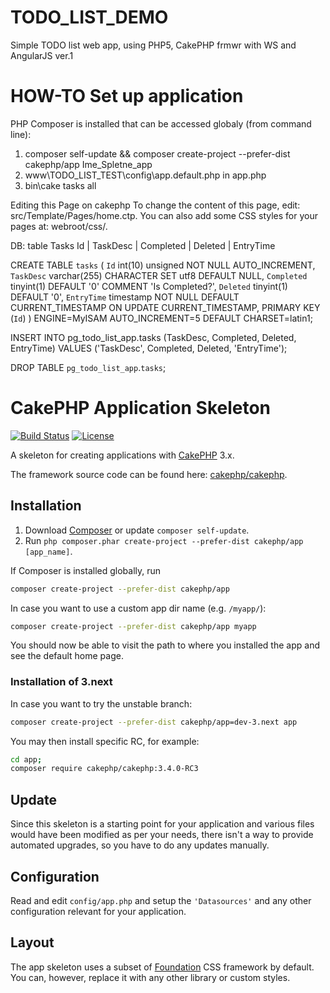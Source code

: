 # TODO_LIST_DEMO
Simple TODO list web app, using PHP5, CakePHP frmwr with WS and AngularJS ver.1

# HOW-TO Set up application
PHP Composer is installed that can be accessed globaly (from command line):
1. composer self-update && composer create-project --prefer-dist cakephp/app Ime_Spletne_app
2. www\TODO_LIST_TEST\config\app.default.php in app.php
3. bin\cake tasks all

Editing this Page on cakephp
To change the content of this page, edit: src/Template/Pages/home.ctp.
You can also add some CSS styles for your pages at: webroot/css/.

DB: table Tasks
Id | TaskDesc | Completed | Deleted | EntryTime

CREATE TABLE `tasks` (
  `Id` int(10) unsigned NOT NULL AUTO_INCREMENT,
  `TaskDesc` varchar(255) CHARACTER SET utf8 DEFAULT NULL,
  `Completed` tinyint(1) DEFAULT '0' COMMENT 'Is Completed?',
  `Deleted` tinyint(1) DEFAULT '0',
  `EntryTime` timestamp NOT NULL DEFAULT CURRENT_TIMESTAMP ON UPDATE CURRENT_TIMESTAMP,
  PRIMARY KEY (`Id`)
) ENGINE=MyISAM AUTO_INCREMENT=5 DEFAULT CHARSET=latin1;

INSERT INTO pg_todo_list_app.tasks
(TaskDesc, Completed, Deleted, EntryTime)
VALUES ('TaskDesc', Completed, Deleted, 'EntryTime');

DROP TABLE `pg_todo_list_app`.`tasks`;

# CakePHP Application Skeleton

[![Build Status](https://img.shields.io/travis/cakephp/app/master.svg?style=flat-square)](https://travis-ci.org/cakephp/app)
[![License](https://img.shields.io/packagist/l/cakephp/app.svg?style=flat-square)](https://packagist.org/packages/cakephp/app)

A skeleton for creating applications with [CakePHP](http://cakephp.org) 3.x.

The framework source code can be found here: [cakephp/cakephp](https://github.com/cakephp/cakephp).

## Installation

1. Download [Composer](http://getcomposer.org/doc/00-intro.md) or update `composer self-update`.
2. Run `php composer.phar create-project --prefer-dist cakephp/app [app_name]`.

If Composer is installed globally, run

```bash
composer create-project --prefer-dist cakephp/app
```

In case you want to use a custom app dir name (e.g. `/myapp/`):

```bash
composer create-project --prefer-dist cakephp/app myapp
```

You should now be able to visit the path to where you installed the app and see the default home page.

### Installation of 3.next

In case you want to try the unstable branch:

```bash
composer create-project --prefer-dist cakephp/app=dev-3.next app
```

You may then install specific RC, for example:

```bash
cd app;
composer require cakephp/cakephp:3.4.0-RC3
```

## Update

Since this skeleton is a starting point for your application and various files would have been modified as per your needs, there isn't a way to provide automated upgrades, so you have to do any updates manually.

## Configuration

Read and edit `config/app.php` and setup the `'Datasources'` and any other
configuration relevant for your application.

## Layout
The app skeleton uses a subset of [Foundation](http://foundation.zurb.com/) CSS framework by default. You can, however, replace it with any other library or custom styles.
